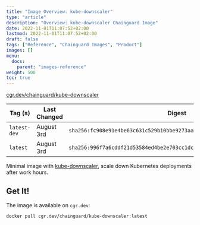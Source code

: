 ```yaml
---
title: "Image Overview: kube-downscaler"
type: "article"
description: "Overview: kube-downscaler Chainguard Image"
date: 2022-11-01T11:07:52+02:00
lastmod: 2022-11-01T11:07:52+02:00
draft: false
tags: ["Reference", "Chainguard Images", "Product"]
images: []
menu:
  docs:
    parent: "images-reference"
weight: 500
toc: true
---
```


[cgr.dev/chainguard/kube-downscaler](https://github.com/chainguard-images/images/tree/main/images/kube-downscaler)

| Tag (s)       | Last Changed | Digest                                                                    |
|---------------|--------------|---------------------------------------------------------------------------|
|  `latest-dev` | August 3rd   | `sha256:fc908e91e4be63c631c529b10bbe9273aaae6829801e67124080dc762ea91839` |
|  `latest`     | August 3rd   | `sha256:996f7a6cddf21d53584ed4be2e703cc1dcca65fe46b91d9adeeda5767be94ab1` |



Minimal image with [kube-downscaler](https://codeberg.org/hjacobs/kube-downscaler), scale down Kubernetes deployments after work hours.

## Get It!

The image is available on `cgr.dev`:

```
docker pull cgr.dev/chainguard/kube-downscaler:latest
```

